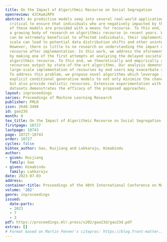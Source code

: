 ```yaml
---
title: On the Impact of Algorithmic Recourse on Social Segregation
openreview: 4JCKwAiRPX
abstract: As predictive models seep into several real-world applications, it has become
  critical to ensure that individuals who are negatively impacted by the outcomes
  of these models are provided with a means for recourse. To this end, there has been
  a growing body of research on algorithmic recourse in recent years. While recourses
  can be extremely beneficial to affected individuals, their implementation at a large
  scale can lead to potential data distribution shifts and other unintended consequences.
  However, there is little to no research on understanding the impact of algorithmic
  recourse after implementation. In this work, we address the aforementioned gaps
  by making one of the first attempts at analyzing the delayed societal impact of
  algorithmic recourse. To this end, we theoretically and empirically analyze the
  recourses output by state-of-the-art algorithms. Our analysis demonstrates that
  large-scale implementation of recourses by end users may exacerbate social segregation.
  To address this problem, we propose novel algorithms which leverage implicit and
  explicit conditional generative models to not only minimize the chance of segregation
  but also provide realistic recourses. Extensive experimentation with real-world
  datasets demonstrates the efficacy of the proposed approaches.
layout: inproceedings
series: Proceedings of Machine Learning Research
publisher: PMLR
issn: 2640-3498
id: gao23d
month: 0
tex_title: On the Impact of Algorithmic Recourse on Social Segregation
firstpage: 10727
lastpage: 10743
page: 10727-10743
order: 10727
cycles: false
bibtex_author: Gao, Ruijiang and Lakkaraju, Himabindu
author:
- given: Ruijiang
  family: Gao
- given: Himabindu
  family: Lakkaraju
date: 2023-07-03
address: 
container-title: Proceedings of the 40th International Conference on Machine Learning
volume: '202'
genre: inproceedings
issued:
  date-parts:
  - 2023
  - 7
  - 3
pdf: https://proceedings.mlr.press/v202/gao23d/gao23d.pdf
extras: []
# Format based on Martin Fenner's citeproc: https://blog.front-matter.io/posts/citeproc-yaml-for-bibliographies/
---
```

